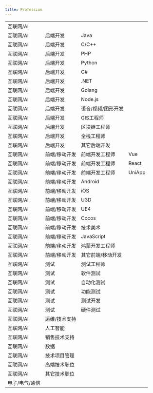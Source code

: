 ```yaml
---
title: Profession
---
```


|                |               |                    |        |
| -------------- | ------------- | ------------------ | ------ |
| 互联网/AI      |               |                    |        |
| 互联网/AI      | 后端开发      | Java               |        |
| 互联网/AI      | 后端开发      | C/C++              |        |
| 互联网/AI      | 后端开发      | PHP                |        |
| 互联网/AI      | 后端开发      | Python             |        |
| 互联网/AI      | 后端开发      | C#                 |        |
| 互联网/AI      | 后端开发      | .NET               |        |
| 互联网/AI      | 后端开发      | Golang             |        |
| 互联网/AI      | 后端开发      | Node.js            |        |
| 互联网/AI      | 后端开发      | 语音/视频/图形开发 |        |
| 互联网/AI      | 后端开发      | GIS工程师          |        |
| 互联网/AI      | 后端开发      | 区块链工程师       |        |
| 互联网/AI      | 后端开发      | 全栈工程师         |        |
| 互联网/AI      | 后端开发      | 其它后端开发       |        |
| 互联网/AI      | 前端/移动开发 | 前端开发工程师     | Vue    |
| 互联网/AI      | 前端/移动开发 | 前端开发工程师     | React  |
| 互联网/AI      | 前端/移动开发 | 前端开发工程师     | UniApp |
| 互联网/AI      | 前端/移动开发 | Android            |        |
| 互联网/AI      | 前端/移动开发 | iOS                |        |
| 互联网/AI      | 前端/移动开发 | U3D                |        |
| 互联网/AI      | 前端/移动开发 | UE4                |        |
| 互联网/AI      | 前端/移动开发 | Cocos              |        |
| 互联网/AI      | 前端/移动开发 | 技术美术           |        |
| 互联网/AI      | 前端/移动开发 | JavaScript         |        |
| 互联网/AI      | 前端/移动开发 | 鸿蒙开发工程师     |        |
| 互联网/AI      | 前端/移动开发 | 其它前端/移动开发  |        |
| 互联网/AI      | 测试          | 测试工程师         |        |
| 互联网/AI      | 测试          | 软件测试           |        |
| 互联网/AI      | 测试          | 自动化测试         |        |
| 互联网/AI      | 测试          | 功能测试           |        |
| 互联网/AI      | 测试          | 测试开发           |        |
| 互联网/AI      | 测试          | 硬件测试           |        |
| 互联网/AI      | 运维/技术支持 |                    |        |
| 互联网/AI      | 人工智能      |                    |        |
| 互联网/AI      | 销售技术支持  |                    |        |
| 互联网/AI      | 数据          |                    |        |
| 互联网/AI      | 技术项目管理  |                    |        |
| 互联网/AI      | 高端技术职位  |                    |        |
| 互联网/AI      | 其它技术职位  |                    |        |
| 电子/电气/通信 |               |                    |        |
